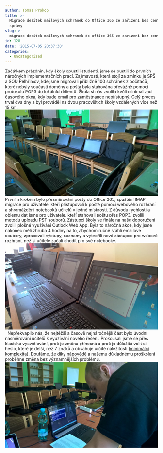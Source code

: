 ```yaml
---
author: Tomas Prokop
title: >-
  Migrace desítek mailových schránek do Office 365 ze zařízení bez centrální
  správy
slug: >-
  migrace-desitek-mailovych-schranek-do-office-365-ze-zarizeni-bez-centralni-spravy
id: 128
date: '2015-07-05 20:37:30'
categories:
  - Uncategorized
---
```


Začátkem prázdnin, kdy školy opustili studenti, jsme se pustili do prvních náročných implementačních prací. Zajímavostí, která stojí za zmínku je SPŠ a SOU Pelhřimov, kde jsme migrovali přibližně 100 schránek z počítačů, které nebyly součástí domény a pošta byla stahována převážně pomocí protokolu POP3 do lokálních klientů. Škola si nás zvolila kvůli minimalizaci časového okna, kdy bude email pro zaměstnance nepřístupný. Celý proces trval dva dny a byl prováděl na dvou pracovištích školy vzdálených více než 15 km.   [![WP_20150701_14_01_03_Rich](/uploads/2015/07/WP_20150701_14_01_03_Rich-1024x576.jpg)](/uploads/2015/07/WP_20150701_14_01_03_Rich.jpg)  Prvním krokem bylo přesměrování pošty do Office 365, spuštění IMAP migrace pro uživatele, kteří přistupovali k poště pomocí webového rozhraní a shromáždění notebooků učitelů v jedné místnosti. Z důvodu rychlosti a objemu dat jsme pro uživatele, kteří stahovali poštu přes POP3, zvolili metodu uploadu PST souborů. Zástupci školy ve finále na naše doporučení zvolili plošné využívání Outlook Web App. Byla to náročná akce, kdy jsme nakonec měli zhruba 4 hodiny na to, abychom ručně stáhli emailové soubory, zpracovali výstupy, seznamy a vytvořili nové zástupce pro webové rozhraní, než si učitelé začali chodit pro své notebooky.   [![WP_20150702_11_44_02_Rich](/uploads/2015/07/WP_20150702_11_44_02_Rich-1024x576.jpg)](/uploads/2015/07/WP_20150702_11_44_02_Rich.jpg)   Nepřekvapilo nás, že nejtěžší a časově nejnáročnější část bylo úvodní nasměrování učitelů k využívání nového řešení. Prokousali jsme se přes klasické vysvětlování, proč je změna přínosná a proč je důležité volit si heslo, které je delší, než 7 znaků a obsahuje určité náležitosti ([minimální komplexita](https://msdn.microsoft.com/en-us/library/azure/jj943764.aspx)). Doufáme, že díky [nápovědě](https://napoveda.skolnilogin.cz/office-sway/) a našemu důkladnému proškolení proběhne změna bez významnějších problému.   [![WP_20150701_11_16_04_Rich](/uploads/2015/07/WP_20150701_11_16_04_Rich-1024x576.jpg)](/uploads/2015/07/WP_20150701_11_16_04_Rich.jpg)